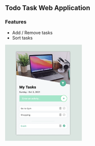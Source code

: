## Todo Task Web Application
### Features
- Add / Remove tasks
- Sort tasks
<img src="https://github.com/dbtran-ng/todotask/blob/b2f3430bfae6b9f684409fda8819a2be3df56c33/img/display.png" width=50% height=50%>

